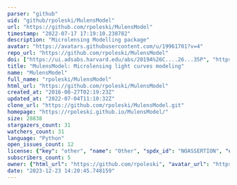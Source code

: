 ```yaml
---
parser: "github"
uid: "github/rpoleski/MulensModel"
url: "https://github.com/rpoleski/MulensModel"
timestamp: "2022-07-17 17:19:10.238782"
description: "Microlensing Modelling package"
avatar: "https://avatars.githubusercontent.com/u/19961701?v=4"
repo_url: "https://github.com/rpoleski/MulensModel"
doi: ["https://ui.adsabs.harvard.edu/abs/2019A%26C....26...35P", "https://ui.adsabs.harvard.edu/abs/2018ascl.soft03006P/abstract"]
title: "MulensModel: Microlensing light curves modeling"
name: "MulensModel"
full_name: "rpoleski/MulensModel"
html_url: "https://github.com/rpoleski/MulensModel"
created_at: "2016-08-27T02:19:23Z"
updated_at: "2022-07-04T11:10:32Z"
clone_url: "https://github.com/rpoleski/MulensModel.git"
homepage: "https://rpoleski.github.io/MulensModel/"
size: 28838
stargazers_count: 31
watchers_count: 31
language: "Python"
open_issues_count: 12
license: {"key": "other", "name": "Other", "spdx_id": "NOASSERTION", "url": null, "node_id": "MDc6TGljZW5zZTA="}
subscribers_count: 5
owner: {"html_url": "https://github.com/rpoleski", "avatar_url": "https://avatars.githubusercontent.com/u/19961701?v=4", "login": "rpoleski", "type": "User"}
date: "2023-12-23 14:20:45.748159"
---
```

